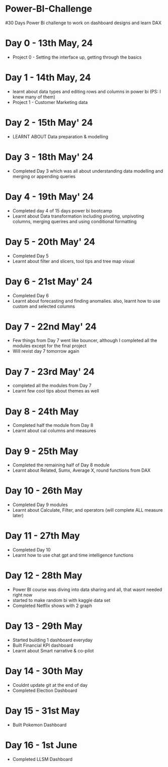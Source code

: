# Power-BI-Challenge
#30 Days Power Bi challenge to work on dashboard designs and learn DAX

# Day 0 - 13th May, 24
- Project 0 - Setting the interface up, getting through the basics 

# Day 1 - 14th May, 24
- learnt about data types and editing rows and columns in power bi (PS: I knew many of them)
- Project 1 - Customer Marketing data

# Day 2 - 15th May' 24
- LEARNT ABOUT Data preparation & modelling

# Day 3 - 18th May' 24
- Completed Day 3 which was all about understanding data modelling and merging or appending queries

# Day 4 - 19th May' 24
- Completed day 4 of 15 days power bi bootcamp
- Learnt about Data transformation including pivoting, unpivoting columns, merging querires and using conditional formatting

# Day 5 - 20th May' 24
- Completed Day 5 
- Learnt about filter and slicers, tool tips and tree map visual

# Day 6 - 21st May' 24
- Completed Day 6
- Learnt about forecasting and finding anomalies. also, learnt how to use custom and selected columns

# Day 7 - 22nd May' 24
- Few things from Day 7 went like bouncer, although I completed all the modules except for the final project
- Will revist day 7 tomorrow again

# Day 7 - 23rd May' 24
- completed all the modules from Day 7
- Learnt few cool tips about themes as well

# Day 8 - 24th May
- Completed half the module from Day 8
- Learnt about cal columns and measures

# Day 9 - 25th May
- Completed the remaining half of Day 8 module
- Learnt about Related, Sumx, Average X, round functions from DAX

# Day 10 - 26th May
- Completed Day 9 modules
- Learnt about Calculate, Filter, and operators (will complete ALL measure later)

# Day 11 - 27th May
- Completed Day 10 
- Learnt how to use chat gpt and time intelligence functions 

# Day 12 - 28th May
- Power BI course was diving into data sharing and all, that wasnt needed right now
- started to make random bi with kaggle data set
- Completed Netflix shows with 2 graph

# Day 13 - 29th May
- Started building 1 dashboard everyday
- Built Financial KPI dashboard
- Learnt about Smart narrative & co-pilot

# Day 14 - 30th May
- Couldnt update git at the end of day
- Completed Election Dashboard

# Day 15 - 31st May
- Built Pokemon Dashboard 

# Day 16 - 1st June
- Completed LLSM Dashboard